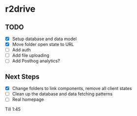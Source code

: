# r2drive

## TODO

- [x] Setup database and data model
- [x] Move folder open state to URL
- [ ] Add auth
- [ ] Add file uploading
- [ ] Add Posthog analytics?

## Next Steps

- [x] Change folders to link components, remove all client states
- [ ] Clean up the database and data fetching patterns
- [ ] Real homepage

Till 1:45
